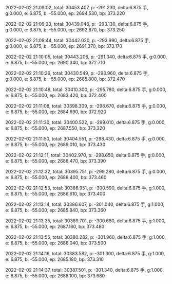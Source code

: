 2022-02-02 21:09:02, total: 30453.407, p: -291.230, delta:6.875 手, g:0.000, e: 6.875, b: -55.000, ep: 2694.530, bp: 373.220

2022-02-02 21:09:23, total: 30439.048, p: -293.130, delta:6.875 手, g:0.000, e: 6.875, b: -55.000, ep: 2692.870, bp: 373.250

2022-02-02 21:09:44, total: 30442.020, p: -293.990, delta:6.875 手, g:0.000, e: 6.875, b: -55.000, ep: 2691.370, bp: 373.170

2022-02-02 21:10:05, total: 30443.206, p: -291.340, delta:6.875 手, g:0.000, e: 6.875, b: -55.000, ep: 2690.340, bp: 372.710

2022-02-02 21:10:26, total: 30430.549, p: -293.960, delta:6.875 手, g:0.000, e: 6.875, b: -55.000, ep: 2685.800, bp: 372.470

2022-02-02 21:10:48, total: 30410.300, p: -295.780, delta:6.875 手, g:0.000, e: 6.875, b: -55.000, ep: 2683.420, bp: 372.400

2022-02-02 21:11:08, total: 30398.309, p: -298.670, delta:6.875 手, g:0.000, e: 6.875, b: -55.000, ep: 2684.690, bp: 372.920

2022-02-02 21:11:30, total: 30400.522, p: -299.010, delta:6.875 手, g:0.000, e: 6.875, b: -55.000, ep: 2687.550, bp: 373.320

2022-02-02 21:11:50, total: 30404.551, p: -298.430, delta:6.875 手, g:0.000, e: 6.875, b: -55.000, ep: 2689.010, bp: 373.430

2022-02-02 21:12:11, total: 30402.970, p: -298.650, delta:6.875 手, g:0.000, e: 6.875, b: -55.000, ep: 2688.470, bp: 373.390

2022-02-02 21:12:32, total: 30395.751, p: -299.280, delta:6.875 手, g:0.000, e: 6.875, b: -55.000, ep: 2688.400, bp: 373.460

2022-02-02 21:12:53, total: 30386.951, p: -300.590, delta:6.875 手, g:1.000, e: 6.875, b: -55.000, ep: 2686.610, bp: 373.400

2022-02-02 21:13:14, total: 30386.607, p: -301.040, delta:6.875 手, g:1.000, e: 6.875, b: -55.000, ep: 2685.840, bp: 373.360

2022-02-02 21:13:35, total: 30389.701, p: -300.680, delta:6.875 手, g:1.000, e: 6.875, b: -55.000, ep: 2687.160, bp: 373.480

2022-02-02 21:13:55, total: 30380.282, p: -301.960, delta:6.875 手, g:1.000, e: 6.875, b: -55.000, ep: 2686.040, bp: 373.500

2022-02-02 21:14:16, total: 30383.582, p: -301.300, delta:6.875 手, g:1.000, e: 6.875, b: -55.000, ep: 2685.180, bp: 373.310

2022-02-02 21:14:37, total: 30387.501, p: -301.340, delta:6.875 手, g:1.000, e: 6.875, b: -55.000, ep: 2688.100, bp: 373.680